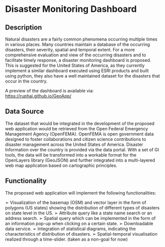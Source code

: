 <h1> Disaster Monitoring Dashboard </h1>
<h2> Description </h2>
<p> Natural disasters are a fairly common phenomena occurring multiple times in various places. Many countries maintain a database of the occurring disasters, their severity, spatial and temporal extent. For a more comprehensive evaluation and view of the occurring disasters and to facilitate timely response, a disaster monitoring dashboard is proposed. This is suggested for the United States of America, as they currently implement a similar dashboard executed using ESRI products and built using python, they also have a well maintained dataset for the disasters that occur in the country.</p>

A preview of the dashboard is available via: https://ruphai.github.io/GeoApp/

<h2> Data Source </h2> 
<p> The dataset that would be integrated in the development of the proposed web application would be retrieved from the Open Federal Emergency Management Agency (OpenFEMA). OpenFEMA is open government data designed to foster collaborations and citizen science contributions to disaster management across the United States of America. Disaster Information over the country is provided via the data portal. With a set of GI tools, the data will be transformed into a workable format for the OpenLayers library (GeoJSON) and further integrated into a multi-layered web map application based on cartographic principles. </p> 

<h2> Functionality </h2> 

<p> The proposed web application will implement the following functionalities:<p> 
➢	Visualization of the basemap (OSM) and vector layer in the form of polygons (US states) showing the distribution of different types of disasters on state level in the US.
➢	Attribute query like a state name search or an address search.
➢	Spatial query which can be implemented in the form of an information pop-up when clicking on a certain state.
➢	Downloadable data service.
➢	Integration of statistical diagrams, indicating the characteristics of distribution of disasters.
➢	Spatial-temporal visualisation realized through a time-slider. (taken as a non-goal for now)
